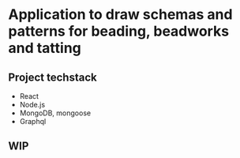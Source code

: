 # Application to draw schemas and patterns for beading, beadworks and tatting

## Project techstack

- React
- Node.js
- MongoDB, mongoose
- Graphql

## WIP

